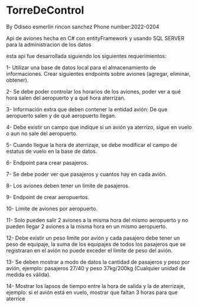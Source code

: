 # TorreDeControl

By Odiseo esmerlin rincon sanchez 
Phone number:2022-0204

Api de aviones hecha en C# con entityFramework y usando SQL SERVER para la administracion de los datos

esta api fue desarrollada siguiendo los siguientes requerimientos:

1- Utilizar una base de datos local para el almacenamiento de 
informaciones.
Crear siguientes endpoints sobre aviones (agregar, eliminar, obtener).

2- Se debe poder controlar los horarios de los aviones, poder ver a qué 
hora salen del aeropuerto y a qué hora aterrizan. 

3- Información extra que deben contener la entidad avión: De que 
aeropuerto salen y de qué aeropuerto llegan.

4- Debe existir un campo que indique si un avión ya aterrizo, sigue en vuelo 
o aun no sale del aeropuerto.

5- Cuando llegue la hora de aterrizaje, se debe modificar el campo de 
estatus de vuelo en la base de datos.

6- Endpoint para crear pasajeros.

7- Se debe poder ver que pasajeros y cuantos hay en cada avión.

8- Los aviones deben tener un límite de pasajeros.

9- Endpoint de crear aeropuertos.

10- Límite de aviones por aeropuerto.

11- Solo pueden salir 2 aviones a la misma hora del mismo aeropuerto y no 
pueden llegar 2 aviones a la misma hora en un mismo aeropuerto.

12- Debe existir un peso limite por avión y cada pasajero debe tener un peso 
de equipaje, la suma de los equipajes de todos los pasajeros que se 
registraran en el avión no puede exceder el límite de peso del avión.

13- Se deben mostrar a modo de datos la cantidad de pasajeros y peso por 
avión, ejemplo: pasajeros 27/40 y peso 37kg/200kg (Cualquier unidad de 
medida es válida).

14- Mostrar los lapsos de tiempo entre la hora de salida y la de aterrizaje, 
ejemplo: si el avión está en vuelo, mostrar que faltan 3 horas para que 
aterrice






